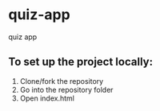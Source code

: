 # quiz-app
quiz app
## To set up the project locally:

1. Clone/fork the repository
2. Go into the repository folder
3. Open index.html
